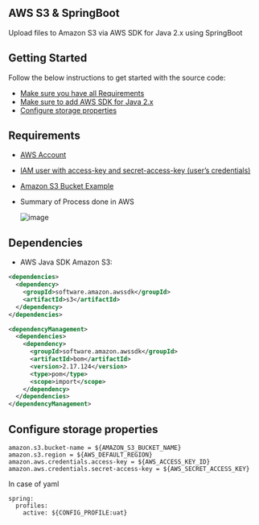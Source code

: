 ## AWS S3 & SpringBoot

Upload files to Amazon S3 via AWS SDK for Java 2.x using SpringBoot

## Getting Started

Follow the below instructions to get started with the source code:
- [Make sure you have all Requirements](#requirements)
- [Make sure to add AWS SDK for Java 2.x ](#Dependencies)
- [Configure storage properties](#configure-storage-properties)

## Requirements

- [AWS Account](https://aws.amazon.com/console/)
- [IAM user with access-key and secret-access-key (user’s credentials)](https://lightsail.aws.amazon.com/ls/docs/en_us/articles/amazon-lightsail-managing-access-for-an-iam-user)
- [Amazon S3 Bucket Example](https://docs.aws.amazon.com/code-library/latest/ug/java_2_s3_code_examples.html)

- Summary of Process done in AWS
  
  ![image](https://github.com/user-attachments/assets/120341ea-c49a-4214-a47a-9d5d066c6653)

## Dependencies

- AWS Java SDK Amazon S3:

```xml
<dependencies>
  <dependency>
    <groupId>software.amazon.awssdk</groupId>
    <artifactId>s3</artifactId>
  </dependency>
</dependencies>

<dependencyManagement>
  <dependencies>
    <dependency>
      <groupId>software.amazon.awssdk</groupId>
      <artifactId>bom</artifactId>
      <version>2.17.124</version>
      <type>pom</type>
      <scope>import</scope>
    </dependency>
  </dependencies>
</dependencyManagement>
```

## Configure storage properties

```
amazon.s3.bucket-name = ${AMAZON_S3_BUCKET_NAME}
amazon.s3.region = ${AWS_DEFAULT_REGION}
amazon.aws.credentials.access-key = ${AWS_ACCESS_KEY_ID}
amazon.aws.credentials.secret-access-key = ${AWS_SECRET_ACCESS_KEY}
```

In case of yaml

```
spring:
  profiles:
    active: ${CONFIG_PROFILE:uat}
```



